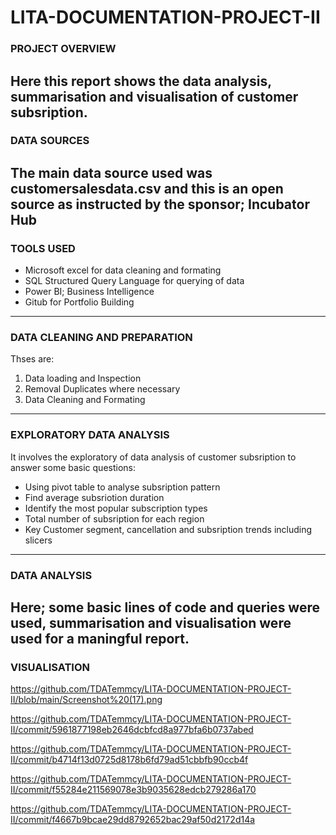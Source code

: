 # LITA-DOCUMENTATION-PROJECT-II

### PROJECT OVERVIEW
Here this report shows the data analysis, summarisation and visualisation of customer subsription.
---------------------
### DATA SOURCES
The main data source used was customersalesdata.csv and this is an open source as instructed by the sponsor; Incubator Hub
----------------------------
### TOOLS USED
- Microsoft excel for data cleaning and formating
- SQL Structured Query Language for querying of data
- Power BI; Business Intelligence
- Gitub for Portfolio Building
--------------------------
### DATA CLEANING AND PREPARATION
Thses are:
1. Data loading and Inspection
2. Removal Duplicates where necessary
3. Data Cleaning and Formating
----------------------------
### EXPLORATORY DATA ANALYSIS
It involves the exploratory of data analysis of customer subsription to answer some basic questions:
- Using pivot table to analyse subsription pattern
- Find average subsriotion duration
- Identify the most popular subscription types
- Total number of subsription for each region
- Key Customer segment, cancellation and subsription trends including slicers
-------------------------
### DATA ANALYSIS
Here; some basic lines of code and queries were used, summarisation and visualisation were used for a maningful report.
--------------------------
### VISUALISATION
https://github.com/TDATemmcy/LITA-DOCUMENTATION-PROJECT-II/blob/main/Screenshot%20(17).png 

https://github.com/TDATemmcy/LITA-DOCUMENTATION-PROJECT-II/commit/5961877198eb2646dcbfcd8a977bfa6b0737abed

https://github.com/TDATemmcy/LITA-DOCUMENTATION-PROJECT-II/commit/b4714f13d0725d8178b6fd79ad51cbbfb90ccb4f

https://github.com/TDATemmcy/LITA-DOCUMENTATION-PROJECT-II/commit/f55284e211569078e3b9035628edcb279286a170

https://github.com/TDATemmcy/LITA-DOCUMENTATION-PROJECT-II/commit/f4667b9bcae29dd8792652bac29af50d2172d14a









